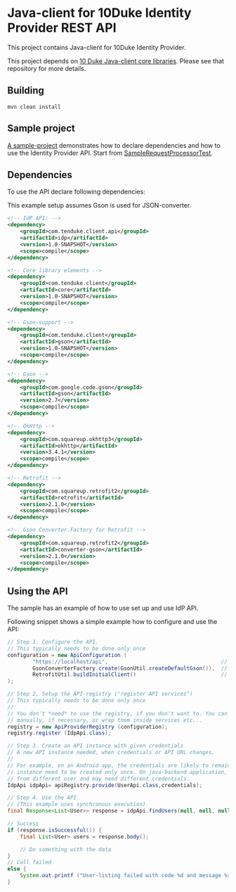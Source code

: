 # Java-client for 10Duke Identity Provider REST API

This project contains Java-client for 10Duke Identity Provider.

This project depends on [10 Duke Java-client core libraries](../java-client-core). Please see that
repository for more details.


## Building

```console
mvn clean install
```


## Sample project

[A sample-project](./com.tenduke.client.java.sample) demonstrates how to declare dependencies and
how to use the Identity Provider API. Start from [SampleRequestProcessorTest](./com.tenduke.client.java.sample/src/test/java/com/tenduke/client/java/sample/SampleRequestProcessorTest.java).


## Dependencies

To use the API declare following dependencies:

This example setup assumes Gson is used for JSON-converter.

```xml
<!-- IdP API: -->
<dependency>
    <groupId>com.tenduke.client.api</groupId>
    <artifactId>idp</artifactId>
    <version>1.0-SNAPSHOT</version>
    <scope>compile</scope>
</dependency>

<!-- Core library elements -->
<dependency>
    <groupId>com.tenduke.client</groupId>
    <artifactId>core</artifactId>
    <version>1.0-SNAPSHOT</version>
    <scope>compile</scope>
</dependency>

<!-- Gson-support -->
<dependency>
    <groupId>com.tenduke.client</groupId>
    <artifactId>gson</artifactId>
    <version>1.0-SNAPSHOT</version>
    <scope>compile</scope>
</dependency>

<!-- Gson -->
<dependency>
    <groupId>com.google.code.gson</groupId>
    <artifactId>gson</artifactId>
    <version>2.7</version>
    <scope>compile</scope>
</dependency>

<!-- OkHttp -->
<dependency>
    <groupId>com.squareup.okhttp3</groupId>
    <artifactId>okhttp</artifactId>
    <version>3.4.1</version>
    <scope>compile</scope>
</dependency>

<!-- Retrofit -->
<dependency>
    <groupId>com.squareup.retrofit2</groupId>
    <artifactId>retrofit</artifactId>
    <version>2.1.0</version>
    <scope>compile</scope>
</dependency>

<!-- Gson Converter.Factory for Retrofit -->
<dependency>
    <groupId>com.squareup.retrofit2</groupId>
    <artifactId>converter-gson</artifactId>
    <version>2.1.0</version>
    <scope>compile</scope>
</dependency>
```

## Using the API

The sample has an example of how to use set up and use IdP API.

Following snippet shows a simple example how to configure and use the API:

```java
// Step 1. Configure the API.
// This typically needs to be done only once
configuration = new ApiConfiguration (
        "https://localhost/api",                                    // Replace with your base URL
        GsonConverterFactory.create(GsonUtil.createDefaultGson()),  // Assumes Gson
        RetrofitUtil.buildInitialClient()                           // Builds OkHttp3-client
);

// Step 2. Setup the API-registry ("register API services")
// This typically needs to be done only once
//
// You don't *need* to use the registry, if you don't want to. You can instantiate ApiProviders
// manually, if necessary, or wrap them inside services etc...
registry = new ApiProviderRegistry (configuration);
registry.register (IdpApi.class);

// Step 3. Create an API instance with given credentials
// A new API instance needed, when credentials or API URL changes.
//
// For example, on an Android app, the credentials are likely to remain the same, so the API
// instance need to be created only once. On java-backend application, each request likely comes
// from different user and may need different credentials.
IdpApi idpApi= apiRegistry.provide(UserApi.class,credentials);

// Step 4. Use the API
// (This example uses synchronous execution)
final Response<List<User>> response = idpApi.findUsers(null, null, null, null, null).execute();

// Success
if (response.isSuccessful()) {
    final List<User> users = response.body();

    // Do something with the data
}
// Call failed
else {
    System.out.printf ("User-listing failed with code %d and message %s%n", response.code(), response.message());
}
```

